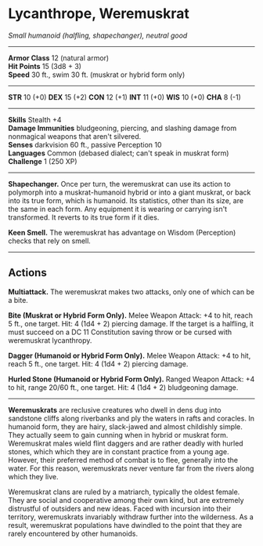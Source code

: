 # Lycanthrope, Weremuskrat

_Small humanoid (halfling, shapechanger), neutral good_

---

**Armor Class** 12 (natural armor)  
**Hit Points** 15 (3d8 + 3)  
**Speed** 30 ft., swim 30 ft. (muskrat or hybrid form only)  

---

**STR** 10 (+0) **DEX** 15 (+2) **CON** 12 (+1) **INT** 11 (+0) **WIS** 10 (+0) **CHA** 8 (-1)

---

**Skills** Stealth +4  
**Damage Immunities** bludgeoning, piercing, and slashing damage from nonmagical weapons that aren't silvered.  
**Senses** darkvision 60 ft., passive Perception 10  
**Languages** Common (debased dialect; can't speak in muskrat form)  
**Challenge** 1 (250 XP)  

---

**Shapechanger.** Once per turn, the weremuskrat can use its action to polymorph into a muskrat-humanoid hybrid or into a giant muskrat, or back into its true form, which is humanoid. Its statistics, other than its size, are the same in each form. Any equipment it is wearing or carrying isn't transformed. It reverts to its true form if it dies.

**Keen Smell.** The weremuskrat has advantage on Wisdom (Perception) checks that rely on smell.

---

## Actions

**Multiattack.** The weremuskrat makes two attacks, only one of which can be a bite.

**Bite (Muskrat or Hybrid Form Only).** Melee Weapon Attack: +4 to hit, reach 5 ft., one target. Hit: 4 (1d4 + 2) piercing damage. If the target is a halfling, it must succeed on a DC 11 Constitution saving throw or be cursed with weremuskrat lycanthropy.

**Dagger (Humanoid or Hybrid Form Only).** Melee Weapon Attack: +4 to hit, reach 5 ft., one target. Hit: 4 (1d4 + 2) piercing damage.

**Hurled Stone (Humanoid or Hybrid Form Only).** Ranged Weapon Attack: +4 to hit, range 20/60 ft., one target. Hit: 4 (1d4 + 2) bludgeoning damage.

---

**Weremuskrats** are reclusive creatures who dwell in dens dug into sandstone cliffs along riverbanks and ply the waters in rafts and coracles. In humanoid form, they are hairy, slack-jawed and almost childishly simple. They actually seem to gain cunning when in hybrid or muskrat form. Weremuskrat males wield flint daggers and are rather deadly with hurled stones, which which they are in constant practice from a young age. However, their preferred method of combat is to flee, generally into the water. For this reason, weremuskrats never venture far from the rivers along which they live.

Weremuskrat clans are ruled by a matriarch, typically the oldest female. They are social and cooperative among their own kind, but are extremely distrustful of outsiders and new ideas. Faced with incursion into their territory, weremuskrats invariably withdraw further into the wilderness. As a result, weremuskrat populations have dwindled to the point that they are rarely encountered by other humanoids.
